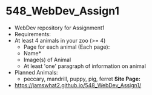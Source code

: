 # 548_WebDev_Assign1
* WebDev repository for Assignment1 
* Requirements: 
* At least 4 animals in your zoo (>= 4) 
   * Page for each animal (Each page): 
   * Name* 
   * Image(s) of Animal
   * At least 'one' paragraph of information on animal 
* Planned Animals: 
   * peccary, mandrill, puppy, pig, ferret
**Site Page:**
* https://jamswhat2.github.io/548_WebDev_Assign1/ 
